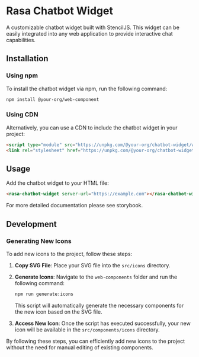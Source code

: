 # Rasa Chatbot Widget

A customizable chatbot widget built with StencilJS. This widget can be easily integrated into any web application to provide interactive chat capabilities.

## Installation

### Using npm

To install the chatbot widget via npm, run the following command:

```bash
npm install @your-org/web-component
```

### Using CDN

Alternatively, you can use a CDN to include the chatbot widget in your project:

```html
<script type="module" src="https://unpkg.com/@your-org/chatbot-widget/web-component/web-component.esm.js"></script>
<link rel="stylesheet" href="https://unpkg.com/@your-org/chatbot-widget/web-component/web-component.css" />
```

## Usage

Add the chatbot widget to your HTML file:

```html
<rasa-chatbot-widget server-url="https://example.com"></rasa-chatbot-widget>
```

For more detailed documentation please see storybook.

## Development

### Generating New Icons

To add new icons to the project, follow these steps:

1. **Copy SVG File**: Place your SVG file into the `src/icons` directory.

2. **Generate Icons**: Navigate to the `web-components` folder and run the following command:

   ```bash
   npm run generate:icons
   ```

   This script will automatically generate the necessary components for the new icon based on the SVG file.

3. **Access New Icon**: Once the script has executed successfully, your new icon will be available in the `src/components/icons` directory.

By following these steps, you can efficiently add new icons to the project without the need for manual editing of existing components.
